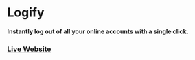 # Logify

**Instantly log out of all your online accounts with a single click.**

### [Live Website](https://saig18.github.io/Logify/)

